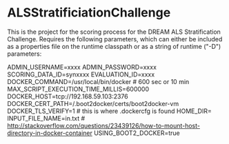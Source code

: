 # ALSStratificiationChallenge
This is the project for the scoring process for the DREAM ALS Stratification Challenge.  Requires the following parameters, 
which can either be included as a properties file on the runtime classpath or as a string of runtime ("-D") parameters:

ADMIN_USERNAME=xxxx
ADMIN_PASSWORD=xxxx
SCORING_DATA_ID=synxxxx
EVALUATION_ID=xxxx
DOCKER_COMMAND=/usr/local/bin/docker
\# 600 sec or 10 min
MAX_SCRIPT_EXECUTION_TIME_MILLIS=600000
DOCKER_HOST=tcp://192.168.59.103:2376
DOCKER_CERT_PATH=<HOME>/.boot2docker/certs/boot2docker-vm
DOCKER_TLS_VERIFY=1
\# this is where .dockercfg is found
HOME_DIR=<HOME>
INPUT_FILE_NAME=in.txt
\# http://stackoverflow.com/questions/23439126/how-to-mount-host-directory-in-docker-container
USING_BOOT2_DOCKER=true
